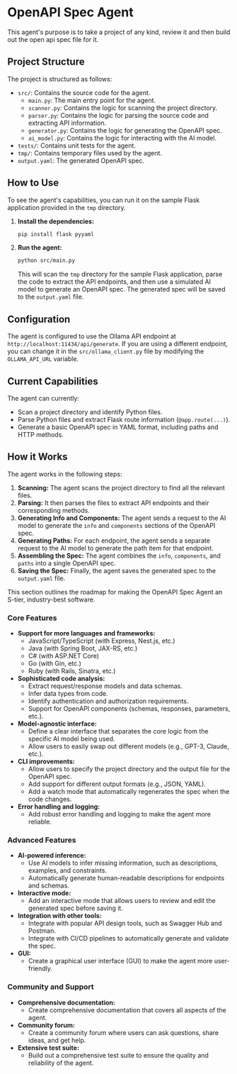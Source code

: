 # OpenAPI Spec Agent

This agent's purpose is to take a project of any kind, review it and then build out the open api spec file for it.

## Project Structure

The project is structured as follows:

- `src/`: Contains the source code for the agent.
  - `main.py`: The main entry point for the agent.
  - `scanner.py`: Contains the logic for scanning the project directory.
  - `parser.py`: Contains the logic for parsing the source code and extracting API information.
  - `generator.py`: Contains the logic for generating the OpenAPI spec.
  - `ai_model.py`: Contains the logic for interacting with the AI model.
- `tests/`: Contains unit tests for the agent.
- `tmp/`: Contains temporary files used by the agent.
- `output.yaml`: The generated OpenAPI spec.

## How to Use

To see the agent's capabilities, you can run it on the sample Flask application provided in the `tmp` directory.

1. **Install the dependencies:**

   ```bash
   pip install flask pyyaml
   ```

2. **Run the agent:**

   ```bash
   python src/main.py
   ```

   This will scan the `tmp` directory for the sample Flask application, parse the code to extract the API endpoints, and then use a simulated AI model to generate an OpenAPI spec. The generated spec will be saved to the `output.yaml` file.

## Configuration

The agent is configured to use the Ollama API endpoint at `http://localhost:11434/api/generate`. If you are using a different endpoint, you can change it in the `src/ollama_client.py` file by modifying the `OLLAMA_API_URL` variable.

## Current Capabilities

The agent can currently:

- Scan a project directory and identify Python files.
- Parse Python files and extract Flask route information (`@app.route(...)`).
- Generate a basic OpenAPI spec in YAML format, including paths and HTTP methods.

## How it Works

The agent works in the following steps:

1.  **Scanning:** The agent scans the project directory to find all the relevant files.
2.  **Parsing:** It then parses the files to extract API endpoints and their corresponding methods.
3.  **Generating Info and Components:** The agent sends a request to the AI model to generate the `info` and `components` sections of the OpenAPI spec.
4.  **Generating Paths:** For each endpoint, the agent sends a separate request to the AI model to generate the path item for that endpoint.
5.  **Assembling the Spec:** The agent combines the `info`, `components`, and `paths` into a single OpenAPI spec.
6.  **Saving the Spec:** Finally, the agent saves the generated spec to the `output.yaml` file.


This section outlines the roadmap for making the OpenAPI Spec Agent an S-tier, industry-best software.

### Core Features

- **Support for more languages and frameworks:**
  - JavaScript/TypeScript (with Express, Nest.js, etc.)
  - Java (with Spring Boot, JAX-RS, etc.)
  - C# (with ASP.NET Core)
  - Go (with Gin, etc.)
  - Ruby (with Rails, Sinatra, etc.)
- **Sophisticated code analysis:**
  - Extract request/response models and data schemas.
  - Infer data types from code.
  - Identify authentication and authorization requirements.
  - Support for OpenAPI components (schemas, responses, parameters, etc.).
- **Model-agnostic interface:**
  - Define a clear interface that separates the core logic from the specific AI model being used.
  - Allow users to easily swap out different models (e.g., GPT-3, Claude, etc.).
- **CLI improvements:**
  - Allow users to specify the project directory and the output file for the OpenAPI spec.
  - Add support for different output formats (e.g., JSON, YAML).
  - Add a watch mode that automatically regenerates the spec when the code changes.
- **Error handling and logging:**
  - Add robust error handling and logging to make the agent more reliable.

### Advanced Features

- **AI-powered inference:**
  - Use AI models to infer missing information, such as descriptions, examples, and constraints.
  - Automatically generate human-readable descriptions for endpoints and schemas.
- **Interactive mode:**
  - Add an interactive mode that allows users to review and edit the generated spec before saving it.
- **Integration with other tools:**
  - Integrate with popular API design tools, such as Swagger Hub and Postman.
  - Integrate with CI/CD pipelines to automatically generate and validate the spec.
- **GUI:**
  - Create a graphical user interface (GUI) to make the agent more user-friendly.

### Community and Support

- **Comprehensive documentation:**
  - Create comprehensive documentation that covers all aspects of the agent.
- **Community forum:**
  - Create a community forum where users can ask questions, share ideas, and get help.
- **Extensive test suite:**
  - Build out a comprehensive test suite to ensure the quality and reliability of the agent.
